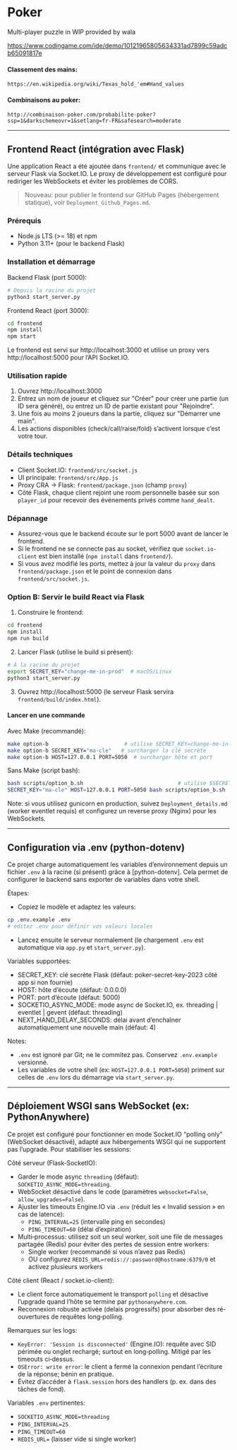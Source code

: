 # Poker

Multi-player puzzle in WIP provided by wala

https://www.codingame.com/ide/demo/10121965805634331ad7899c59adcb65091817e

#### Classement des mains:
    https://en.wikipedia.org/wiki/Texas_hold_'em#Hand_values

#### Combinaisons au poker:
    http://combinaison-poker.com/probabilite-poker?ssp=1&darkschemeovr=1&setlang=fr-FR&safesearch=moderate

---

## Frontend React (intégration avec Flask)

Une application React a été ajoutée dans `frontend/` et communique avec le serveur Flask via Socket.IO. Le proxy de développement est configuré pour rediriger les WebSockets et éviter les problèmes de CORS.

> Nouveau: pour publier le frontend sur GitHub Pages (hébergement statique), voir `Deployment_Github_Pages.md`.

### Prérequis
- Node.js LTS (>= 18) et npm
- Python 3.11+ (pour le backend Flask)

### Installation et démarrage

Backend Flask (port 5000):

```bash
# Depuis la racine du projet
python3 start_server.py
```

Frontend React (port 3000):

```bash
cd frontend
npm install
npm start
```

Le frontend est servi sur http://localhost:3000 et utilise un proxy vers http://localhost:5000 pour l’API Socket.IO.

### Utilisation rapide
1. Ouvrez http://localhost:3000
2. Entrez un nom de joueur et cliquez sur "Créer" pour créer une partie (un ID sera généré), ou entrez un ID de partie existant pour "Rejoindre".
3. Une fois au moins 2 joueurs dans la partie, cliquez sur "Démarrer une main".
4. Les actions disponibles (check/call/raise/fold) s’activent lorsque c’est votre tour.

### Détails techniques
- Client Socket.IO: `frontend/src/socket.js`
- UI principale: `frontend/src/App.js`
- Proxy CRA -> Flask: `frontend/package.json` (champ `proxy`)
- Côté Flask, chaque client rejoint une room personnelle basée sur son `player_id` pour recevoir des événements privés comme `hand_dealt`.

### Dépannage
- Assurez-vous que le backend écoute sur le port 5000 avant de lancer le frontend.
- Si le frontend ne se connecte pas au socket, vérifiez que `socket.io-client` est bien installé (`npm install` dans `frontend/`).
- Si vous avez modifié les ports, mettez à jour la valeur du `proxy` dans `frontend/package.json` et le point de connexion dans `frontend/src/socket.js`.

### Option B: Servir le build React via Flask
1. Construire le frontend:
```bash
cd frontend
npm install
npm run build
```
2. Lancer Flask (utilise le build si présent):
```bash
# À la racine du projet
export SECRET_KEY="change-me-in-prod"  # macOS/Linux
python3 start_server.py
```
3. Ouvrez http://localhost:5000 (le serveur Flask servira `frontend/build/index.html`).

#### Lancer en une commande
Avec Make (recommandé):
```bash
make option-b                        # utilise SECRET_KEY=change-me-in-prod, HOST=0.0.0.0, PORT=5000
make option-b SECRET_KEY="ma-cle"   # surcharger la clé secrète
make option-b HOST=127.0.0.1 PORT=5050  # surcharger hôte et port
```

Sans Make (script bash):
```bash
bash scripts/option_b.sh                              # utilise $SECRET_KEY/$HOST/$PORT si définis, sinon défauts
SECRET_KEY="ma-cle" HOST=127.0.0.1 PORT=5050 bash scripts/option_b.sh
```

Note: si vous utilisez gunicorn en production, suivez `Deployment_details.md` (worker eventlet requis) et configurez un reverse proxy (Nginx) pour les WebSockets.

---

## Configuration via .env (python-dotenv)

Ce projet charge automatiquement les variables d’environnement depuis un fichier `.env` à la racine (si présent) grâce à [python-dotenv]. Cela permet de configurer le backend sans exporter de variables dans votre shell.

Étapes:
- Copiez le modèle et adaptez les valeurs:
```bash
cp .env.example .env
# éditez .env pour définir vos valeurs locales
```
- Lancez ensuite le serveur normalement (le chargement `.env` est automatique via `app.py` et `start_server.py`).

Variables supportées:
- SECRET_KEY: clé secrète Flask (défaut: poker-secret-key-2023 côté app si non fournie)
- HOST: hôte d’écoute (défaut: 0.0.0.0)
- PORT: port d’écoute (défaut: 5000)
- SOCKETIO_ASYNC_MODE: mode async de Socket.IO, ex. threading | eventlet | gevent (défaut: threading)
- NEXT_HAND_DELAY_SECONDS: délai avant d’enchaîner automatiquement une nouvelle main (défaut: 4)

Notes:
- `.env` est ignoré par Git; ne le commitez pas. Conservez `.env.example` versionné.
- Les variables de votre shell (ex: `HOST=127.0.0.1 PORT=5050`) priment sur celles de `.env` lors du démarrage via `start_server.py`.

---

## Déploiement WSGI sans WebSocket (ex: PythonAnywhere)

Ce projet est configuré pour fonctionner en mode Socket.IO “polling only” (WebSocket désactivé), adapté aux hébergements WSGI qui ne supportent pas l’upgrade. Pour stabiliser les sessions:

Côté serveur (Flask‑SocketIO):
- Garder le mode async `threading` (défaut): `SOCKETIO_ASYNC_MODE=threading`.
- WebSocket désactivé dans le code (paramètres `websocket=False`, `allow_upgrades=False`).
- Ajuster les timeouts Engine.IO via `.env` (réduit les « Invalid session » en cas de latence):
  - `PING_INTERVAL=25` (intervalle ping en secondes)
  - `PING_TIMEOUT=60` (délai d’expiration)
- Multi‑processus: utilisez soit un seul worker, soit une file de messages partagée (Redis) pour éviter des pertes de session entre workers:
  - Single worker (recommandé si vous n’avez pas Redis)
  - OU configurez `REDIS_URL=redis://:password@hostname:6379/0` et activez plusieurs workers

Côté client (React / socket.io-client):
- Le client force automatiquement le transport `polling` et désactive l’upgrade quand l’hôte se termine par `pythonanywhere.com`.
- Reconnexion robuste activée (delais progressifs) pour absorber des ré-ouvertures de requêtes long‑polling.

Remarques sur les logs:
- `KeyError: 'Session is disconnected'` (Engine.IO): requête avec SID périmée ou onglet rechargé; surtout en long‑polling. Mitigé par les timeouts ci‑dessus.
- `OSError: write error`: le client a fermé la connexion pendant l’écriture de la réponse; bénin en pratique.
- Évitez d’accéder à `flask.session` hors des handlers (p. ex. dans des tâches de fond).

Variables `.env` pertinentes:
- `SOCKETIO_ASYNC_MODE=threading`
- `PING_INTERVAL=25`
- `PING_TIMEOUT=60`
- `REDIS_URL=` (laisser vide si single worker)

